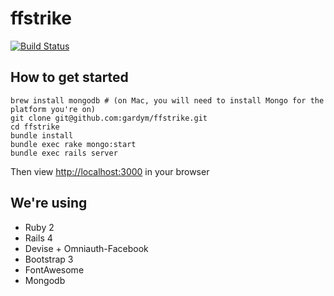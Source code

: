 # ffstrike
 
[![Build Status](https://snap-ci.com/p8jIF5XroTIkH2WUa-0PxBlDDzQH-U7akv3IDx7KL8g/build_image)](https://snap-ci.com/projects/gardym/ffstrike/build_history)

## How to get started

    brew install mongodb # (on Mac, you will need to install Mongo for the platform you're on)
    git clone git@github.com:gardym/ffstrike.git
    cd ffstrike
    bundle install
    bundle exec rake mongo:start
    bundle exec rails server

Then view [http://localhost:3000](http://localhost:3000) in your browser

## We're using

- Ruby 2
- Rails 4
- Devise + Omniauth-Facebook
- Bootstrap 3
- FontAwesome
- Mongodb

